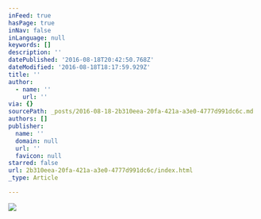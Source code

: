 ```yaml
---
inFeed: true
hasPage: true
inNav: false
inLanguage: null
keywords: []
description: ''
datePublished: '2016-08-18T20:42:50.768Z'
dateModified: '2016-08-18T18:17:59.929Z'
title: ''
author:
  - name: ''
    url: ''
via: {}
sourcePath: _posts/2016-08-18-2b310eea-20fa-421a-a3e0-4777d991dc6c.md
authors: []
publisher:
  name: ''
  domain: null
  url: ''
  favicon: null
starred: false
url: 2b310eea-20fa-421a-a3e0-4777d991dc6c/index.html
_type: Article

---
```

![](https://the-grid-user-content.s3-us-west-2.amazonaws.com/d1da3718-1d9e-4a00-a7d4-551c511b49a8.jpg)